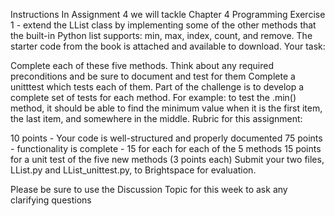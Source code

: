 Instructions
In Assignment 4 we will tackle Chapter 4 Programming Exercise 1 - extend the LList class by implementing some of the other methods that the built-in Python list supports:  min, max, index, count, and remove.   The starter code from the book is attached and available to download.    Your task:

Complete each of these five methods.    Think about any required preconditions and be sure to document and test for them
Complete a unitttest which tests each of them.   Part of the challenge is to develop a complete set of tests for each method.  For example:  to test the .min() method, it should be able to find the minimum value when it is the first item, the last item, and somewhere in the middle.
Rubric for this assignment:

10 points - Your code is well-structured and properly documented
75 points - functionality is complete - 15 for each for each of the 5 methods
15 points for a unit test of the five new methods (3 points each)
Submit your two files, LList.py and LList_unittest.py, to Brightspace for evaluation.

Please be sure to use the Discussion Topic for this week to ask any clarifying questions